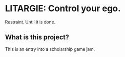 # LITARGIE: Control your ego.
Restraint. Until it is done.

## What is this project?
This is an entry into a scholarship game jam.
